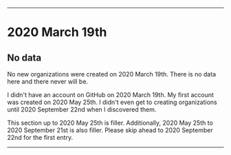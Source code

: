 
***

# 2020 March 19th

## No data

No new organizations were created on 2020 March 19th. There is no data here and there never will be.

I didn't have an account on GitHub on 2020 March 19th. My first account was created on 2020 May 25th. I didn't even get to creating organizations until 2020 September 22nd when I discovered them.

This section up to 2020 May 25th is filler. Additionally, 2020 May 25th to 2020 September 21st is also filler. Please skip ahead to 2020 September 22nd for the first entry.

***
